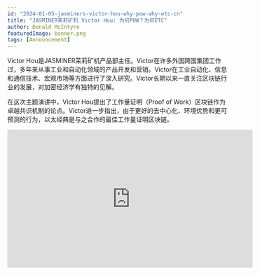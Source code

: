 ```yaml
---
id: "2024-01-05-jasminers-victor-hou-why-pow-why-etc-cn"
title: "JASMINER茉莉矿机 Victor Hou: 为何POW？为何ETC"
author: Donald McIntyre
featuredImage: banner.png
tags: [Announcement]
---
```


Victor Hou是JASMINER茉莉矿机产品部主任。Victor在许多外国跨国集团工作过，多年来从事工业和自动化领域的产品开发和营销。Victor在工业自动化、信息和通信技术、宏观市场等方面进行了深入研究。Victor长期以来一直关注区块链行业的发展，对加密经济学有独特的见解。

在这次主题演讲中，Victor Hou提出了工作量证明（Proof of Work）区块链作为卓越共识机制的论点。Victor进一步指出，由于更好的去中心化、环境优势和更可预测的行为，以太经典是与之合作的最佳工作量证明区块链。

<iframe width="560" height="315" src="https://www.youtube.com/embed/dqnc6yS0WdU?si=--LZfLgokEREJrLV" title="YouTube video player" frameborder="0" allow="accelerometer; autoplay; clipboard-write; encrypted-media; gyroscope; picture-in-picture; web-share" allowfullscreen></iframe>
